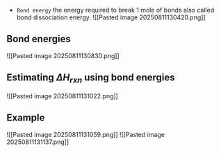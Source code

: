 * `Bond energy` the energy required to break 1 mole of bonds also called bond dissociation energy.
![[Pasted image 20250811130420.png]]

## Bond energies
![[Pasted image 20250811130830.png]]

## Estimating $\Delta H_{rxn}$ using bond energies
![[Pasted image 20250811131022.png]]

## Example
![[Pasted image 20250811131059.png]]
![[Pasted image 20250811131137.png]]